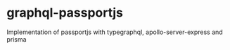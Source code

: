 # graphql-passportjs

Implementation of passportjs with typegraphql, apollo-server-express and prisma


